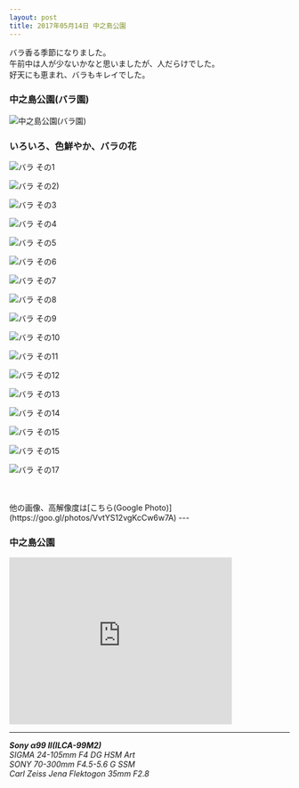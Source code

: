 ```yaml
---
layout: post
title: 2017年05月14日 中之島公園
---
```


バラ香る季節になりました。  
午前中は人が少ないかなと思いましたが、人だらけでした。  
好天にも恵まれ、バラもキレイでした。  

### 中之島公園(バラ園)

![中之島公園(バラ園)](../images/20170514/NakanoshimaPark20170514-KBA00151.jpg)

### いろいろ、色鮮やか、バラの花

![バラ その1](../images/20170514/NakanoshimaPark20170514-KBA00020.jpg)

![バラ その2)](../images/20170514/NakanoshimaPark20170514-KBA00067.jpg)

![バラ その3](../images/20170514/NakanoshimaPark20170514-KBA00075.jpg)

![バラ その4](../images/20170514/NakanoshimaPark20170514-KBA00085.jpg)

![バラ その5](../images/20170514/NakanoshimaPark20170514-KBA00103.jpg)

![バラ その6](../images/20170514/NakanoshimaPark20170514-KBA00107.jpg)

![バラ その7](../images/20170514/NakanoshimaPark20170514-KBA00143.jpg)

![バラ その8](../images/20170514/NakanoshimaPark20170514-KBA00178.jpg)

![バラ その9](../images/20170514/NakanoshimaPark20170514-KBA00187.jpg)

![バラ その10](../images/20170514/NakanoshimaPark20170514-KBA00217.jpg)

![バラ その11](../images/20170514/NakanoshimaPark20170514-KBA00231.jpg)

![バラ その12](../images/20170514/NakanoshimaPark20170514-KBA00246.jpg)

![バラ その13](../images/20170514/NakanoshimaPark20170514-KBA00273.jpg)

![バラ その14](../images/20170514/NakanoshimaPark20170514-KBA00279.jpg)

![バラ その15](../images/20170514/NakanoshimaPark20170514-KBA00285.jpg)

![バラ その15](../images/20170514/NakanoshimaPark20170514-KBA00293.jpg)

![バラ その17](../images/20170514/NakanoshimaPark20170514-KBA00315.jpg)

<br>
<br>
他の画像、高解像度は[こちら(Google Photo)](https://goo.gl/photos/VvtYS12vgKcCw6w7A)
---

### 中之島公園

<iframe src="https://www.google.com/maps/embed?pb=!1m18!1m12!1m3!1d1640.2576041978991!2d135.5071001584701!3d34.69218299510918!2m3!1f0!2f0!3f0!3m2!1i1024!2i768!4f13.1!3m3!1m2!1s0x0%3A0xcf3aff58a91c27b2!2z5Lit5LmL5bO25YWs5ZyS!5e0!3m2!1sja!2sjp!4v1494763362155" width="400" height="300" frameborder="0" style="border:0" allowfullscreen></iframe>

---

___Sony α99 II(ILCA-99M2)___  
_SIGMA 24-105mm F4 DG HSM Art_  
_SONY 70-300mm F4.5-5.6 G SSM_  
_Carl Zeiss Jena Flektogon 35mm F2.8_